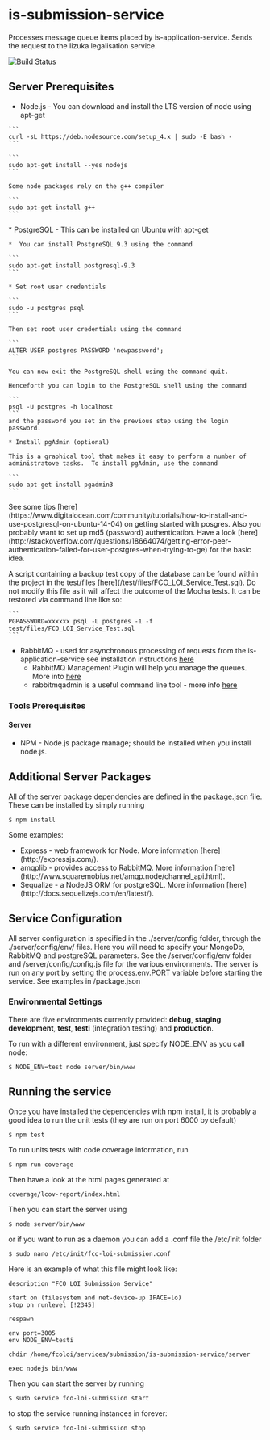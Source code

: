 # is-submission-service

Processes message queue items placed by is-application-service.  Sends the request to the Iizuka legalisation service.

[![Build Status](http://83.151.221.84:8080/buildStatus/icon?job=is-submission-service)](http://83.151.221.84:8080/job/is-submission-service/)

## Server Prerequisites
* Node.js - You can download and install the LTS version of node using apt-get
<p></p>

    ```
    curl -sL https://deb.nodesource.com/setup_4.x | sudo -E bash -
    ```
    
    ```
    sudo apt-get install --yes nodejs
    ```
    
    Some node packages rely on the g++ compiler

    ```
    sudo apt-get install g++
    ```
<p></p>
* PostgreSQL - This can be installed on Ubuntu with apt-get
<p></p>
       
    *  You can install PostgreSQL 9.3 using the command
    
    ```
    sudo apt-get install postgresql-9.3
    ```
    
    * Set root user credentials
    
    ```
    sudo -u postgres psql
    ```
    
    Then set root user credentials using the command
    
    ```
    ALTER USER postgres PASSWORD 'newpassword';
    ```
    
    You can now exit the PostgreSQL shell using the command quit.
    
    Henceforth you can login to the PostgreSQL shell using the command
    
    ```
    psql -U postgres -h localhost
    ```
    and the password you set in the previous step using the login password.
    
    * Install pgAdmin (optional)
    
    This is a graphical tool that makes it easy to perform a number of administratove tasks.  To install pgAdmin, use the command
    
    ```
    sudo apt-get install pgadmin3
    ```
<p></p>   
    See some tips [here](https://www.digitalocean.com/community/tutorials/how-to-install-and-use-postgresql-on-ubuntu-14-04) on getting started with posgres.
    Also you probably want to set up md5 (password) authentication.  Have a look [here](http://stackoverflow.com/questions/18664074/getting-error-peer-authentication-failed-for-user-postgres-when-trying-to-ge) for the basic idea.
<p></p> A script containing a backup test copy of the database can be found within the project in the test/files [here](/test/files/FCO_LOI_Service_Test.sql).  
Do not modify this file as it will affect the outcome of the Mocha tests. It can be restored via command line like so:
    
    ```
    PGPASSWORD=xxxxxx psql -U postgres -1 -f test/files/FCO_LOI_Service_Test.sql
    ```

* RabbitMQ - used for asynchronous processing of requests from the is-application-service
    see installation instructions [here](https://www.rabbitmq.com/install-debian.html)
    * RabbitMQ Management Plugin will help you manage the queues.  More into [here](https://www.rabbitmq.com/management.html)
    * rabbitmqadmin is a useful command line tool - more info [here](http://hg.rabbitmq.com/rabbitmq-management/raw-file/rabbitmq_v2_4_1/priv/www-cli/index.html)

### Tools Prerequisites
#### Server
* NPM - Node.js package manage; should be installed when you install node.js.



## Additional Server Packages
All of the server package dependencies are defined in the [package.json](package.json) file. These can be installed by simply running
```
$ npm install
```
<p>Some examples:</p>
<ul>
<li>Express - web framework for Node.  More information [here] (http://expressjs.com/). </li>
<li>amqplib - provides access to RabbitMQ.  More information [here] (http://www.squaremobius.net/amqp.node/channel_api.html).</li>
<li>Sequalize - a NodeJS ORM for postgreSQL.  More information [here] (http://docs.sequelizejs.com/en/latest/).</li>
</ul>

## Service Configuration
All server configuration is specified in the ./server/config folder, through the ./server/config/env/ files. Here you will need to specify your MongoDb, RabbitMQ and postgreSQL parameters.
See the /server/config/env folder and /server/config/config.js file for the various environments.  The server is run on any port by setting the process.env.PORT variable before starting the service.
See examples in /package.json

### Environmental Settings

There are five environments currently provided: __debug__, __staging__. __development__, __test__, __testi__ (integration testing) and __production__.

To run with a different environment, just specify NODE_ENV as you call node:

    $ NODE_ENV=test node server/bin/www

## Running the service

  Once you have installed the dependencies with npm install, it is probably a good idea to run the unit tests (they are  run on port 6000 by default)

    $ npm test

To run units tests with code coverage information, run

    $ npm run coverage

Then have a look at the html pages generated at

    coverage/lcov-report/index.html

  Then you can start the server using

    $ node server/bin/www

or if you want to run as a daemon you can add a .conf file the /etc/init folder

    $ sudo nano /etc/init/fco-loi-submission.conf
    
Here is an example of what this file might look like:

    description "FCO LOI Submission Service"

    start on (filesystem and net-device-up IFACE=lo)
    stop on runlevel [!2345]

    respawn

    env port=3005
    env NODE_ENV=testi

    chdir /home/fcoloi/services/submission/is-submission-service/server

    exec nodejs bin/www



Then you can start the server by running

    $ sudo service fco-loi-submission start


to stop the service running instances in forever:

	$ sudo service fco-loi-submission stop


